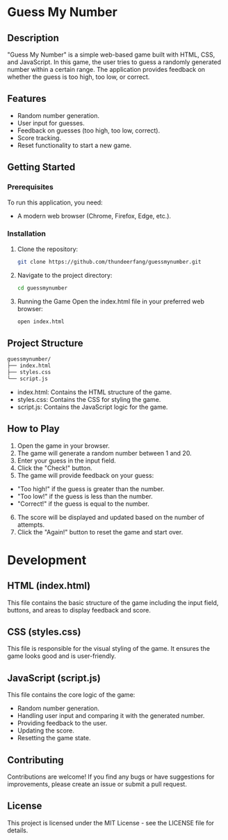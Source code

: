 # Guess My Number

## Description
"Guess My Number" is a simple web-based game built with HTML, CSS, and JavaScript. In this game, the user tries to guess a randomly generated number within a certain range. The application provides feedback on whether the guess is too high, too low, or correct.

## Features
- Random number generation.
- User input for guesses.
- Feedback on guesses (too high, too low, correct).
- Score tracking.
- Reset functionality to start a new game.

## Getting Started

### Prerequisites
To run this application, you need:
- A modern web browser (Chrome, Firefox, Edge, etc.).

### Installation
1. Clone the repository:
   ```bash
   git clone https://github.com/thundeerfang/guessmynumber.git
2. Navigate to the project directory:
   ```bash
   cd guessmynumber
3. Running the Game
   Open the index.html file in your preferred web browser:
   ```bash
   open index.html
## Project Structure
   ```bash
   guessmynumber/
   ├── index.html
   ├── styles.css
   └── script.js
```
* index.html: Contains the HTML structure of the game.
* styles.css: Contains the CSS for styling the game.
* script.js: Contains the JavaScript logic for the game.
## How to Play
1. Open the game in your browser.
2. The game will generate a random number between 1 and 20.
3. Enter your guess in the input field.
4. Click the "Check!" button.
5. The game will provide feedback on your guess:
* "Too high!" if the guess is greater than the number.
* "Too low!" if the guess is less than the number.
* "Correct!" if the guess is equal to the number.
6. The score will be displayed and updated based on the number of attempts.
7. Click the "Again!" button to reset the game and start over.
# Development
## HTML (index.html)
This file contains the basic structure of the game including the input field, buttons, and areas to display feedback and score.

## CSS (styles.css)
This file is responsible for the visual styling of the game. It ensures the game looks good and is user-friendly.

## JavaScript (script.js)
This file contains the core logic of the game:

* Random number generation.
* Handling user input and comparing it with the generated number.
* Providing feedback to the user.
* Updating the score.
* Resetting the game state.
## Contributing
Contributions are welcome! If you find any bugs or have suggestions for improvements, please create an issue or submit a pull request.

## License
This project is licensed under the MIT License - see the LICENSE file for details.
